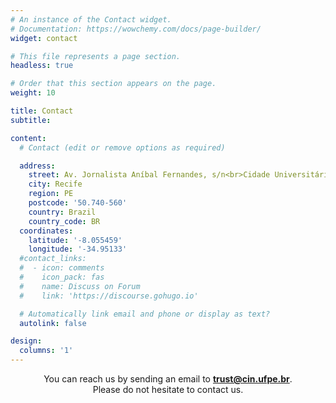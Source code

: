 ```yaml
---
# An instance of the Contact widget.
# Documentation: https://wowchemy.com/docs/page-builder/
widget: contact

# This file represents a page section.
headless: true

# Order that this section appears on the page.
weight: 10

title: Contact
subtitle:

content:
  # Contact (edit or remove options as required)

  address:
    street: Av. Jornalista Aníbal Fernandes, s/n<br>Cidade Universitária
    city: Recife
    region: PE
    postcode: '50.740-560'
    country: Brazil
    country_code: BR
  coordinates:
    latitude: '-8.055459'
    longitude: '-34.95133'
  #contact_links:
  #  - icon: comments
  #    icon_pack: fas
  #    name: Discuss on Forum
  #    link: 'https://discourse.gohugo.io'

  # Automatically link email and phone or display as text?
  autolink: false

design:
  columns: '1'
---
```


<center>
You can reach us by sending an email to <b><a href="mailto:trust@cin.ufpe.br">trust@cin.ufpe.br</a></b>.
<br>Please do not hesitate to contact us.
</center>

<br>
